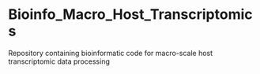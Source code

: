 # Bioinfo_Macro_Host_Transcriptomics
Repository containing bioinformatic code for macro-scale host transcriptomic data processing
